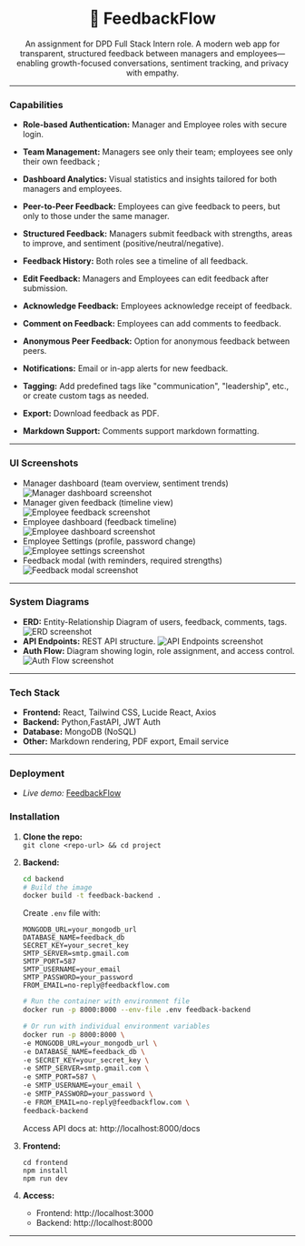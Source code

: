 <div align="center">

# 🎯 FeedbackFlow

An assignment for DPD Full Stack Intern role.
A modern web app for transparent, structured feedback between managers and employees—enabling growth-focused conversations, sentiment tracking, and privacy with empathy.

</div>

---

### Capabilities

- **Role-based Authentication:** Manager and Employee roles with secure login.

- **Team Management:** Managers see only their team; employees see only their own feedback ;

- **Dashboard Analytics:** Visual statistics and insights tailored for both managers and employees.

- **Peer-to-Peer Feedback:** Employees can give feedback to peers, but only to those under the same manager.

- **Structured Feedback:** Managers submit feedback with strengths, areas to improve, and sentiment (positive/neutral/negative).

- **Feedback History:** Both roles see a timeline of all feedback.

- **Edit Feedback:** Managers and Employees can edit feedback after submission.

- **Acknowledge Feedback:** Employees acknowledge receipt of feedback.

- **Comment on Feedback:** Employees can add comments to feedback.

- **Anonymous Peer Feedback:** Option for anonymous feedback between peers.

- **Notifications:** Email or in-app alerts for new feedback.

- **Tagging:** Add predefined tags like "communication", "leadership", etc., or create custom tags as needed.

- **Export:** Download feedback as PDF.

- **Markdown Support:** Comments support markdown formatting.

---

### UI Screenshots

- Manager dashboard (team overview, sentiment trends)
  ![Manager dashboard screenshot](assets/MDH.PNG)
- Manager given feedback (timeline view)
  ![Employee feedback screenshot](assets/MDGF.PNG)
- Employee dashboard (feedback timeline)
  ![Employee dashboard screenshot](assets/EDH.PNG)
- Employee Settings (profile, password change)
  ![Employee settings screenshot](assets/EDS.PNG)
- Feedback modal (with reminders, required strengths)
  ![Feedback modal screenshot](assets/FM.PNG)

---

### System Diagrams

- **ERD:** Entity-Relationship Diagram of users, feedback, comments, tags.
  ![ERD screenshot](assets/ERD.PNG)
- **API Endpoints:** REST API structure.
  ![API Endpoints screenshot](assets/Endpoints.PNG)
- **Auth Flow:** Diagram showing login, role assignment, and access control.
  ![Auth Flow screenshot](assets/AuthFLow.PNG)

---

### Tech Stack

- **Frontend:** React, Tailwind CSS, Lucide React, Axios
- **Backend:** Python,FastAPI, JWT Auth
- **Database:** MongoDB (NoSQL)
- **Other:** Markdown rendering, PDF export, Email service

---

### Deployment

- _Live demo:_ [FeedbackFlow](https://dpdzero.arhya.codes)

### Installation

1.  **Clone the repo:**  
    `git clone <repo-url> && cd project`
2.  **Backend:**

    ```bash
    cd backend
    # Build the image
    docker build -t feedback-backend .
    ```

    Create `.env` file with:

    ```env
    MONGODB_URL=your_mongodb_url
    DATABASE_NAME=feedback_db
    SECRET_KEY=your_secret_key
    SMTP_SERVER=smtp.gmail.com
    SMTP_PORT=587
    SMTP_USERNAME=your_email
    SMTP_PASSWORD=your_password
    FROM_EMAIL=no-reply@feedbackflow.com
    ```

    ```bash
    # Run the container with environment file
    docker run -p 8000:8000 --env-file .env feedback-backend

    # Or run with individual environment variables
    docker run -p 8000:8000 \
    -e MONGODB_URL=your_mongodb_url \
    -e DATABASE_NAME=feedback_db \
    -e SECRET_KEY=your_secret_key \
    -e SMTP_SERVER=smtp.gmail.com \
    -e SMTP_PORT=587 \
    -e SMTP_USERNAME=your_email \
    -e SMTP_PASSWORD=your_password \
    -e FROM_EMAIL=no-reply@feedbackflow.com \
    feedback-backend
    ```

    Access API docs at: http://localhost:8000/docs

3.  **Frontend:**
    ```
    cd frontend
    npm install
    npm run dev
    ```
4.  **Access:**
    - Frontend: http://localhost:3000
    - Backend: http://localhost:8000

---
